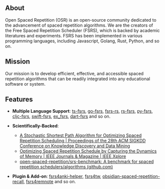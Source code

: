 ## About

Open Spaced Repetition (OSR) is an open-source community dedicated to the advancement of spaced repetition algorithms. We are the creators of the Free Spaced Repetition Scheduler (FSRS), which is backed by academic literatures and experiments. FSRS has been implemented in various programming languages, including Javascript, Golang, Rust, Python, and so on.

## Mission

Our mission is to develop efficient, effective, and accessible spaced repetition algorithms that can be readily integrated into any educational software or system.

## Features

- **Multiple Language Support**: [ts-fsrs](https://github.com/open-spaced-repetition/ts-fsrs), [go-fsrs](https://github.com/open-spaced-repetition/go-fsrs), [fsrs-rs](https://github.com/open-spaced-repetition/fsrs-rs), [rs-fsrs](https://github.com/open-spaced-repetition/rs-fsrs), [py-fsrs](https://github.com/open-spaced-repetition/py-fsrs), [cljc-fsrs](https://github.com/open-spaced-repetition/cljc-fsrs), [swift-fsrs](https://github.com/open-spaced-repetition/swift-fsrs), [ex_fsrs](https://github.com/open-spaced-repetition/ex_fsrs), [dart-fsrs](https://github.com/open-spaced-repetition/dart-fsrs) and so on.

- **Scientifically-Backed**:
  - [A Stochastic Shortest Path Algorithm for Optimizing Spaced Repetition Scheduling | Proceedings of the 28th ACM SIGKDD Conference on Knowledge Discovery and Data Mining](https://dl.acm.org/doi/10.1145/3534678.3539081)
  - [Optimizing Spaced Repetition Schedule by Capturing the Dynamics of Memory | IEEE Journals & Magazine | IEEE Xplore](https://ieeexplore.ieee.org/document/10059206)
  - [open-spaced-repetition/srs-benchmark: A benchmark for spaced repetition schedulers/algorithms (github.com)](https://github.com/open-spaced-repetition/srs-benchmark)

- **Plugin & Add-on**: [fsrs4anki-helper](https://github.com/open-spaced-repetition/fsrs4anki-helper), [fsrs4tw](https://github.com/open-spaced-repetition/fsrs4tw), [obsidian-spaced-repetition-recall](https://github.com/open-spaced-repetition/obsidian-spaced-repetition-recall), [fsrs4remnote](https://github.com/open-spaced-repetition/fsrs4remnote) and so on.
